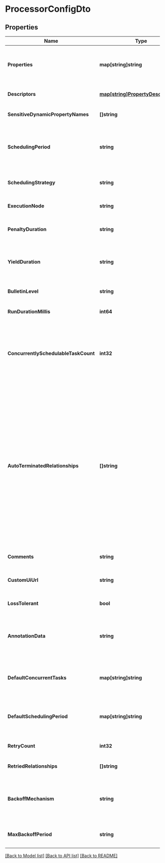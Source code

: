 # ProcessorConfigDto

## Properties
Name | Type | Description | Notes
------------ | ------------- | ------------- | -------------
**Properties** | **map[string]string** | The properties for the processor. Properties whose value is not set will only contain the property name. | [optional] [default to null]
**Descriptors** | [**map[string]PropertyDescriptorDto**](PropertyDescriptorDTO.md) | Descriptors for the processor&#x27;s properties. | [optional] [default to null]
**SensitiveDynamicPropertyNames** | **[]string** | Set of sensitive dynamic property names | [optional] [default to null]
**SchedulingPeriod** | **string** | The frequency with which to schedule the processor. The format of the value will depend on th value of schedulingStrategy. | [optional] [default to null]
**SchedulingStrategy** | **string** | Indicates how the processor should be scheduled to run. | [optional] [default to null]
**ExecutionNode** | **string** | Indicates the node where the process will execute. | [optional] [default to null]
**PenaltyDuration** | **string** | The amount of time that is used when the process penalizes a flowfile. | [optional] [default to null]
**YieldDuration** | **string** | The amount of time that must elapse before this processor is scheduled again after yielding. | [optional] [default to null]
**BulletinLevel** | **string** | The level at which the processor will report bulletins. | [optional] [default to null]
**RunDurationMillis** | **int64** | The run duration for the processor in milliseconds. | [optional] [default to null]
**ConcurrentlySchedulableTaskCount** | **int32** | The number of tasks that should be concurrently schedule for the processor. If the processor doesn&#x27;t allow parallol processing then any positive input will be ignored. | [optional] [default to null]
**AutoTerminatedRelationships** | **[]string** | The names of all relationships that cause a flow file to be terminated if the relationship is not connected elsewhere. This property differs from the &#x27;isAutoTerminate&#x27; property of the RelationshipDTO in that the RelationshipDTO is meant to depict the current configuration, whereas this property can be set in a DTO when updating a Processor in order to change which Relationships should be auto-terminated. | [optional] [default to null]
**Comments** | **string** | The comments for the processor. | [optional] [default to null]
**CustomUiUrl** | **string** | The URL for the processor&#x27;s custom configuration UI if applicable. | [optional] [default to null]
**LossTolerant** | **bool** | Whether the processor is loss tolerant. | [optional] [default to null]
**AnnotationData** | **string** | The annotation data for the processor used to relay configuration between a custom UI and the procesosr. | [optional] [default to null]
**DefaultConcurrentTasks** | **map[string]string** | Maps default values for concurrent tasks for each applicable scheduling strategy. | [optional] [default to null]
**DefaultSchedulingPeriod** | **map[string]string** | Maps default values for scheduling period for each applicable scheduling strategy. | [optional] [default to null]
**RetryCount** | **int32** | Overall number of retries. | [optional] [default to null]
**RetriedRelationships** | **[]string** | All the relationships should be retried. | [optional] [default to null]
**BackoffMechanism** | **string** | Determines whether the FlowFile should be penalized or the processor should be yielded between retries. | [optional] [default to null]
**MaxBackoffPeriod** | **string** | Maximum amount of time to be waited during a retry period. | [optional] [default to null]

[[Back to Model list]](../README.md#documentation-for-models) [[Back to API list]](../README.md#documentation-for-api-endpoints) [[Back to README]](../README.md)

